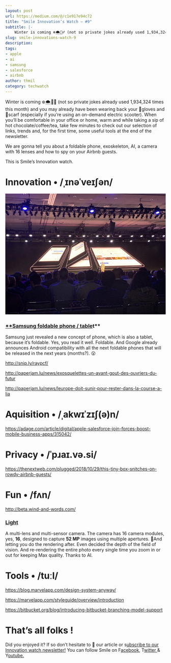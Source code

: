 ```yaml
---
layout: post
url: https://medium.com/@/c1e917e94c72
title: "Smile Innovation’s Watch — #9"
subtitle: |-
    Winter is coming ❄️🌨🧟‍♂️ (not so private jokes already used 1,934,324 times this month) and you may already have been wearing back your…
slug: smile-innovations-watch-9
description: 
tags: 
- apple
- ai
- samsung
- salesforce
- airbnb
author: thmil
category: techwatch
---
```

Winter is coming ❄️🌨🧟‍♂️ (not so private jokes already used 1,934,324 times this month) and you may already have been wearing back your 🧤gloves and 🧣scarf (especially if you’re using an on-demand electric scooter). When you’ll be comfortable in your office or home, warm and while taking a sip of hot chocolate/coffee/tea, take few minutes to check out our selection of links, trends and, for the first time, some useful tools at the end of the newsletter.

We are gonna tell you about a foldable phone, exoskeleton, AI, a camera with 16 lenses and how to spy on your Airbnb guests.

This is Smile’s Innovation watch.

# Innovation • /ˌɪnəˈveɪʃən/

![](/assets/images/posts/0*wQQK0m4ywFKEHKB9)

### [**Samsung foldable phone / table](https://twitter.com/i/moments/1060537701991137280?utm_campaign=Smile%20Innovation%27s%20Watch&utm_medium=email&utm_source=Revue%20newsletter)t**

Samsung just revealed a new concept of phone, which is also a tablet, because it’s foldable. Yes, you read it well. Foldable. And Google already announces Android compatibility with all the next foldable phones that will be released in the next years (months?). 😮

http://snip.ly/raypcf/

http://paperjam.lu/news/exosquelettes-un-avant-gout-des-ouvriers-du-futur

http://paperjam.lu/news/leurope-doit-sunir-pour-rester-dans-la-course-a-lia

# Aquisition • /ˌakwɪˈzɪʃ(ə)n/

https://adage.com/article/digital/apple-salesforce-join-forces-boost-mobile-business-apps/315042/

# Privacy • /ˈpɹaɪ.və.si/

https://thenextweb.com/plugged/2018/10/29/this-tiny-box-snitches-on-rowdy-airbnb-guests/

# Fun • /fʌn/

http://beta.wind-and-words.com/

### [Light](https://light.co/?utm_campaign=Smile%20Innovation%27s%20Watch&utm_medium=email&utm_source=Revue%20newsletter)

A multi-lens and multi-sensor camera. The camera has 16 camera modules, yes, **16**, designed to capture **52 MP** images using multiple apertures. 📸And letting you do the rendering after. Even decided the depth of the field of vision. And re-rendering the entire photo every single time you zoom in or out for keeping Max quality. Thanks to AI.

# Tools • /tuːl/

https://blog.marvelapp.com/design-system-anyway/

https://marvelapp.com/styleguide/overview/introduction

https://bitbucket.org/blog/introducing-bitbucket-branching-model-support

# That’s all folks !

Did you enjoyed it? If so don’t hesitate to 👏 our article or s[ubscribe to our Innovation watch newsletter!](https://www.getrevue.co/profile/smileinnovation)
You can follow Smile on F[acebook,](https://www.facebook.com/smileopensource) T[witter ](https://www.twitter.com/GroupeSmile)& Y[outube.](http://www.youtube.com/user/SmileOpenSource)


